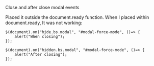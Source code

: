 Close and after close modal events

Placed it outside the document.ready function. When I placed within document.ready, It was not working:

```
$(document).on("hide.bs.modal", "#modal-force-mode", ()=> {
	alert("When closing");
});

$(document).on("hidden.bs.modal", "#modal-force-mode", ()=> {
	alert("After closing");
});
```
